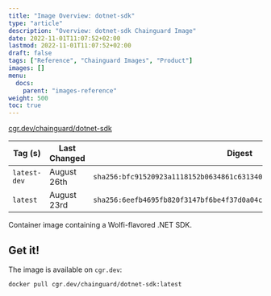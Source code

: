 ```yaml
---
title: "Image Overview: dotnet-sdk"
type: "article"
description: "Overview: dotnet-sdk Chainguard Image"
date: 2022-11-01T11:07:52+02:00
lastmod: 2022-11-01T11:07:52+02:00
draft: false
tags: ["Reference", "Chainguard Images", "Product"]
images: []
menu:
  docs:
    parent: "images-reference"
weight: 500
toc: true
---
```


[cgr.dev/chainguard/dotnet-sdk](https://github.com/chainguard-images/images/tree/main/images/dotnet-sdk)

| Tag (s)       | Last Changed | Digest                                                                    |
|---------------|--------------|---------------------------------------------------------------------------|
|  `latest-dev` | August 26th  | `sha256:bfc91520923a1118152b0634861c6313402e1ffa9e95b95cb26e823c12396693` |
|  `latest`     | August 23rd  | `sha256:6eefb4695fb820f3147bf6be4f37d0a04ccfab24a9df5bdc4275ded4ca91b43b` |



Container image containing a Wolfi-flavored .NET SDK.

## Get it!

The image is available on `cgr.dev`:

    docker pull cgr.dev/chainguard/dotnet-sdk:latest

